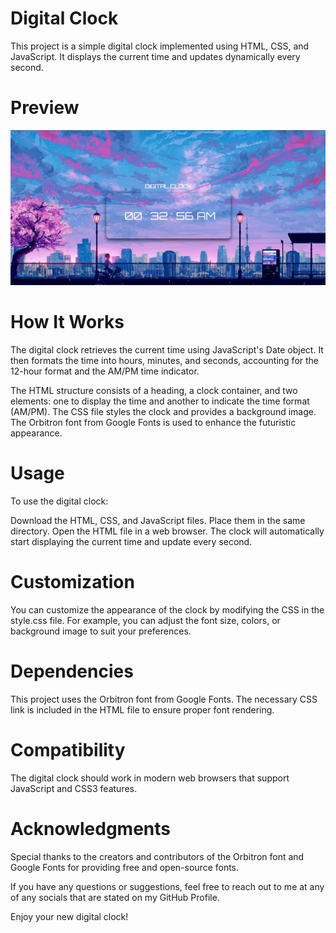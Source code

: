 # Digital Clock
This project is a simple digital clock implemented using HTML, CSS, and JavaScript. It displays the current time and updates dynamically every second.

# Preview
![Digital Clock Preview](Preview.jpg)

# How It Works
The digital clock retrieves the current time using JavaScript's Date object. It then formats the time into hours, minutes, and seconds, accounting for the 12-hour format and the AM/PM time indicator.

The HTML structure consists of a heading, a clock container, and two elements: one to display the time and another to indicate the time format (AM/PM). The CSS file styles the clock and provides a background image. The Orbitron font from Google Fonts is used to enhance the futuristic appearance.

# Usage
To use the digital clock:

Download the HTML, CSS, and JavaScript files.
Place them in the same directory.
Open the HTML file in a web browser.
The clock will automatically start displaying the current time and update every second.

# Customization
You can customize the appearance of the clock by modifying the CSS in the style.css file. For example, you can adjust the font size, colors, or background image to suit your preferences.

# Dependencies
This project uses the Orbitron font from Google Fonts. The necessary CSS link is included in the HTML file to ensure proper font rendering.

# Compatibility
The digital clock should work in modern web browsers that support JavaScript and CSS3 features.

# Acknowledgments
Special thanks to the creators and contributors of the Orbitron font and Google Fonts for providing free and open-source fonts.

If you have any questions or suggestions, feel free to reach out to me at any of any socials that are stated on my GitHub Profile.

Enjoy your new digital clock!
